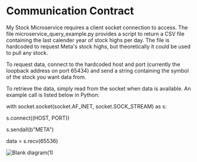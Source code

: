 # Communication Contract

My Stock Microservice requires a client socket connection to access. The file microservice_query_example.py provides a script to return a CSV file containing the last calender year of stock highs per day. The file is hardcoded to request Meta's stock highs, but theoretically it could be used to pull any stock.

To request data, connect to the hardcoded host and port (currently the loopback address on port 65434) and send a string containing the symbol of the stock you want data from.

To retrieve the data, simply read from the socket when data is available. An example call is listed below in Python:

with socket.socket(socket.AF_INET, socket.SOCK_STREAM) as s:

  s.connect((HOST, PORT))

  s.sendall(b"META")

  data = s.recv(65536)


![Blank diagram(1)](https://user-images.githubusercontent.com/122574115/218385737-e46e7ab4-e2cf-4508-afba-28e9acaa4eb5.png)
